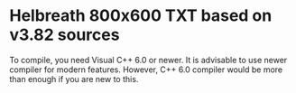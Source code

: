 # Helbreath 800x600 TXT based on v3.82 sources


To compile, you need Visual C++ 6.0 or newer. It is advisable to use newer compiler for modern features. However, C++ 6.0 compiler would be more than enough if you are new to this.
